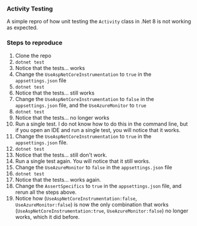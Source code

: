 ### Activity Testing

A simple repro of how unit testing the `Activity` class in .Net 8 is not working as expected.


### Steps to reproduce

1. Clone the repo
2. `dotnet test`
3. Notice that the tests... works
4. Change the `UseAspNetCoreInstrumentation` to `true` in the `appsettings.json` file
5. `dotnet test`
6. Notice that the tests... still works
7. Change the `UseAspNetCoreInstrumentation` to `false` in the `appsettings.json` file, and the `UseAzureMonitor` to `true`
8. `dotnet test`
9. Notice that the tests... no longer works
10. Run a single test. I do not know how to do this in the command line, but if you open an IDE and run a single test, you will notice that it works.
11. Change the `UseAspNetCoreInstrumentation` to `true` in the `appsettings.json` file.
12. `dotnet test`
13. Notice that the tests... still don't work.
14. Run a single test again. You will notice that it still works.
15. Change the `UseAzureMonitor` to `false` in the `appsettings.json` file
16. `dotnet test`
17. Notice that the tests... works again.
18. Change the `AssertSpecifics` to `true` in the `appsettings.json` file, and rerun all the steps above.
19. Notice how (`UseAspNetCoreInstrumentation:false`, `UseAzureMonitor:false`) is now the only combination that works (`UseAspNetCoreInstrumentation:true`, `UseAzureMonitor:false`) no longer works, which it did before.